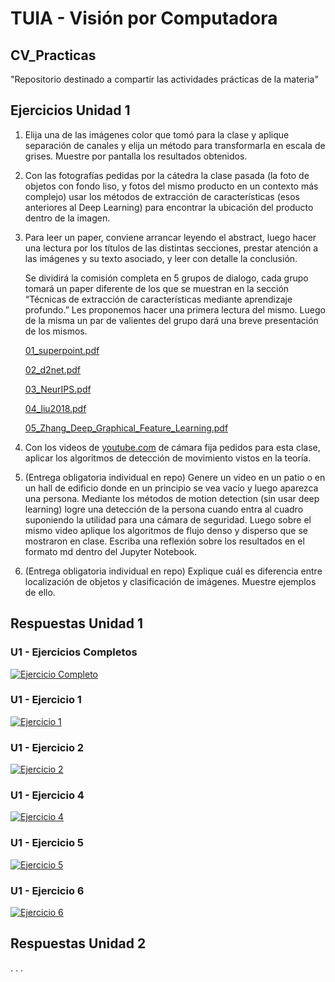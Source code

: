 # TUIA - Visión por Computadora

## CV_Practicas
"Repositorio destinado a compartir las actividades prácticas de la materia"

## Ejercicios Unidad 1

1. Elija una de las imágenes color que tomó para la clase y aplique separación de canales y elija un método para transformarla en escala de grises. Muestre por pantalla los resultados obtenidos. 
2. Con las fotografías pedidas por la cátedra la clase pasada (la foto de objetos con fondo liso, y fotos del mismo producto en un contexto más complejo) usar los métodos de extracción de características (esos anteriores al Deep Learning) para encontrar la ubicación del producto dentro de la imagen. 
3. Para leer un paper, conviene arrancar leyendo el abstract, luego hacer una lectura por los títulos de las distintas secciones, prestar atención a las imágenes y su texto asociado, y leer con detalle la conclusión. 
    
    Se dividirá la comisión completa en 5 grupos de dialogo, cada grupo tomará un paper diferente de los que se muestran en la sección “Técnicas de extracción de características mediante aprendizaje profundo.” Les proponemos hacer una primera lectura del mismo. Luego de la misma un par de valientes del grupo dará una breve presentación de los mismos.
    
    [01_superpoint.pdf](https://drive.google.com/file/d/1tx6GrL1Cr-LnQBSH1K9xffPxbasQugE9/view?usp=drive_web)
    
    [02_d2net.pdf](https://drive.google.com/file/d/1-b07QhWcRdQWYhZxQ6wY97KN_Oiu1M8L/view?usp=drive_web)
    
    [03_NeurIPS.pdf](https://drive.google.com/file/d/1su2irZiTg1brgTUaAGxgUquHzZDzp_7d/view?usp=drive_web)
    
    [04_liu2018.pdf](https://drive.google.com/file/d/1IQT7nKAHXQD7opxk7ws-mLok7NGdXe09/view?usp=drive_web)
    
    [05_Zhang_Deep_Graphical_Feature_Learning.pdf](https://drive.google.com/file/d/15mFrmQvKmCFX_WeFNYfticSOrOKcKVTL/view?usp=drive_web)
    
4. Con los videos de [youtube.com](http://youtube.com) de cámara fija pedidos para esta clase, aplicar los algoritmos de detección de movimiento vistos en la teoría.
5. (Entrega obligatoria individual en repo) Genere un video en un patio o en un hall de edificio donde en un principio se vea vacío y luego aparezca una persona. Mediante los métodos de motion detection (sin usar deep learning) logre una detección de la persona cuando entra al cuadro suponiendo la utilidad para una cámara de seguridad. 
Luego sobre el mismo video aplique los algoritmos de flujo denso y disperso que se mostraron en clase. 
Escriba una reflexión sobre los resultados en el formato md dentro del Jupyter Notebook.
6. (Entrega obligatoria individual en repo) Explique cuál es diferencia entre localización de objetos y clasificación de imágenes. Muestre ejemplos de ello.

## Respuestas Unidad 1

### U1 - Ejercicios Completos
[![Ejercicio Completo](https://colab.research.google.com/assets/colab-badge.svg)](https://colab.research.google.com/github/MiguelMussi/CV_Practicas/blob/master/Unidad_1_Practica_Completo.ipynb)

### U1 - Ejercicio 1
[![Ejercicio 1](https://colab.research.google.com/assets/colab-badge.svg)](https://colab.research.google.com/github/MiguelMussi/CV_Practicas/blob/master/Unidad_1_Ej_1.ipynb)

### U1 - Ejercicio 2
[![Ejercicio 2](https://colab.research.google.com/assets/colab-badge.svg)](https://colab.research.google.com/github/MiguelMussi/CV_Practicas/blob/master/Unidad_1_Ej_2.ipynb)

### U1 - Ejercicio 4
[![Ejercicio 4](https://colab.research.google.com/assets/colab-badge.svg)](https://colab.research.google.com/github/MiguelMussi/CV_Practicas/blob/master/Unidad_1_Ej_4.ipynb)

### U1 - Ejercicio 5
[![Ejercicio 5](https://colab.research.google.com/assets/colab-badge.svg)](https://colab.research.google.com/github/MiguelMussi/CV_Practicas/blob/master/Unidad_1_Ej_5.ipynb)

### U1 - Ejercicio 6
[![Ejercicio 6](https://colab.research.google.com/assets/colab-badge.svg)](https://colab.research.google.com/github/MiguelMussi/CV_Practicas/blob/master/Unidad_1_Ej_6.ipynb)



## Respuestas Unidad 2
.
.
.
